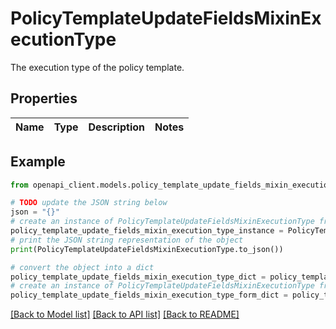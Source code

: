 # PolicyTemplateUpdateFieldsMixinExecutionType

The execution type of the policy template.

## Properties

Name | Type | Description | Notes
------------ | ------------- | ------------- | -------------

## Example

```python
from openapi_client.models.policy_template_update_fields_mixin_execution_type import PolicyTemplateUpdateFieldsMixinExecutionType

# TODO update the JSON string below
json = "{}"
# create an instance of PolicyTemplateUpdateFieldsMixinExecutionType from a JSON string
policy_template_update_fields_mixin_execution_type_instance = PolicyTemplateUpdateFieldsMixinExecutionType.from_json(json)
# print the JSON string representation of the object
print(PolicyTemplateUpdateFieldsMixinExecutionType.to_json())

# convert the object into a dict
policy_template_update_fields_mixin_execution_type_dict = policy_template_update_fields_mixin_execution_type_instance.to_dict()
# create an instance of PolicyTemplateUpdateFieldsMixinExecutionType from a dict
policy_template_update_fields_mixin_execution_type_form_dict = policy_template_update_fields_mixin_execution_type.from_dict(policy_template_update_fields_mixin_execution_type_dict)
```
[[Back to Model list]](../README.md#documentation-for-models) [[Back to API list]](../README.md#documentation-for-api-endpoints) [[Back to README]](../README.md)


